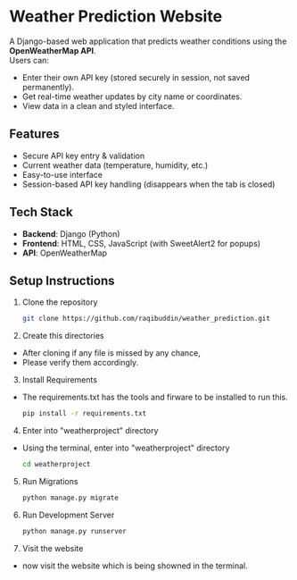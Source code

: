 #  Weather Prediction Website

A Django-based web application that predicts weather conditions using the **OpenWeatherMap API**.  
Users can:
- Enter their own API key (stored securely in session, not saved permanently).
- Get real-time weather updates by city name or coordinates.
- View data in a clean and styled interface.

##  Features
- Secure API key entry & validation
- Current weather data (temperature, humidity, etc.)
- Easy-to-use interface
- Session-based API key handling (disappears when the tab is closed)

##  Tech Stack
- **Backend**: Django (Python)
- **Frontend**: HTML, CSS, JavaScript (with SweetAlert2 for popups)
- **API**: OpenWeatherMap

##  Setup Instructions
1. Clone the repository  
   ```bash
   git clone https://github.com/raqibuddin/weather_prediction.git

2. Create this directories
- After cloning if any file is missed by any chance,
- Please verify them accordingly.

3. Install Requirements
- The requirements.txt has the tools and firware to be installed to run this.
   ```bash
   pip install -r requirements.txt

4. Enter into "weatherproject" directory
- Using the terminal, enter into "weatherproject" directory
   ```bash
   cd weatherproject

5. Run Migrations
   ```bash
   python manage.py migrate

6. Run Development Server
   ```bash
   python manage.py runserver

7. Visit the website
- now visit the website which is being showned in the terminal.